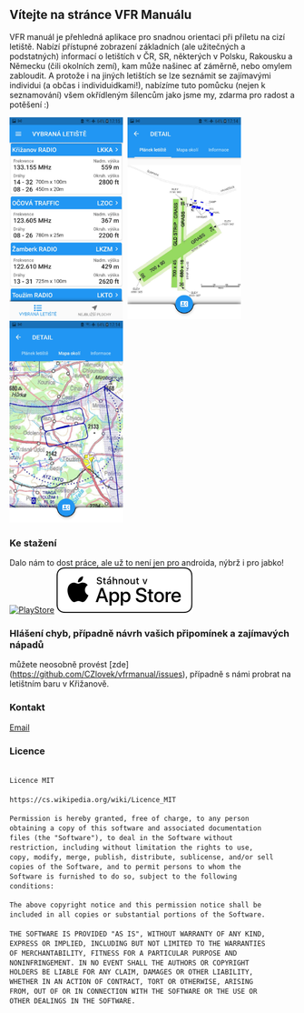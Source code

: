 ## Vítejte na stránce VFR Manuálu

VFR manuál je přehledná aplikace pro snadnou orientaci při příletu na cizí letiště. Nabízí přístupné zobrazení základních (ale užitečných a podstatných) informací o letištích v ČR, SR, některých v Polsku, Rakousku a Německu (čili okolních zemí), kam může našinec ať záměrně, nebo omylem zabloudit. A protože i na jiných letištích se lze seznámit se zajímavými individui (a občas i individuidkami!), nabízíme tuto pomůcku (nejen k seznamování) všem okřídleným šílencům jako jsme my, zdarma pro radost a potěšení :)

<img src="https://raw.githubusercontent.com/CZlovek/vfrmanual/gh-pages/img/1.jpg" width="200" height="355"/>&nbsp;&nbsp;<img src="https://raw.githubusercontent.com/CZlovek/vfrmanual/gh-pages/img/2.jpg" width="200" height="355"/>&nbsp;&nbsp;<img src="https://raw.githubusercontent.com/CZlovek/vfrmanual/gh-pages/img/3.jpg" width="200" height="355"/>

### Ke stažení
Dalo nám to dost práce, ale už to není jen pro androida, nýbrž i pro jabko!
[![PlayStore][playstore-image]][playstore-url] [![AppStore][appstore-image]][appstore-url]


<!-- Put the following at the end of README.md -->
[appstore-image]: Download_on_the_App_Store_Badge_CZ_RGB_wht_092917.svg
[playstore-image]: https://lh3.googleusercontent.com/cjsqrWQKJQp9RFO7-hJ9AfpKzbUb_Y84vXfjlP0iRHBvladwAfXih984olktDhPnFqyZ0nu9A5jvFwOEQPXzv7hr3ce3QVsLN8kQ2Ao=s0

<!-- Setup URLs -->
[appstore-url]: https://apps.apple.com/us/app/vfr-manu%C3%A1l-cz-mk-ii/id1557517191
[playstore-url]: https://play.google.com/store/apps/details?id=com.lomolo.vfr_manual&pcampaignid=pcampaignidMKT-Other-global-all-co-prtnr-py-PartBadge-Mar2515-1

### Hlášení chyb, případně návrh vašich připomínek a zajímavých nápadů
můžete neosobně provést [zde] (https://github.com/CZlovek/vfrmanual/issues), případně s námi probrat na letištním baru v Křižanově.

### Kontakt
[Email](mailto:petr.sukac@gmail.com)

### Licence
```markdown

Licence MIT

https://cs.wikipedia.org/wiki/Licence_MIT

Permission is hereby granted, free of charge, to any person
obtaining a copy of this software and associated documentation
files (the "Software"), to deal in the Software without
restriction, including without limitation the rights to use,
copy, modify, merge, publish, distribute, sublicense, and/or sell
copies of the Software, and to permit persons to whom the
Software is furnished to do so, subject to the following
conditions:

The above copyright notice and this permission notice shall be
included in all copies or substantial portions of the Software.

THE SOFTWARE IS PROVIDED "AS IS", WITHOUT WARRANTY OF ANY KIND,
EXPRESS OR IMPLIED, INCLUDING BUT NOT LIMITED TO THE WARRANTIES
OF MERCHANTABILITY, FITNESS FOR A PARTICULAR PURPOSE AND
NONINFRINGEMENT. IN NO EVENT SHALL THE AUTHORS OR COPYRIGHT
HOLDERS BE LIABLE FOR ANY CLAIM, DAMAGES OR OTHER LIABILITY,
WHETHER IN AN ACTION OF CONTRACT, TORT OR OTHERWISE, ARISING
FROM, OUT OF OR IN CONNECTION WITH THE SOFTWARE OR THE USE OR
OTHER DEALINGS IN THE SOFTWARE.

```
